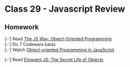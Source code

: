 # Class 29 - Javascript Review

## Homework

[✅] Read [The JS Way: Object-Oriented Programming](https://github.com/thejsway/thejsway/blob/master/manuscript/chapter09.md)  
[✅] Do 7 Codewars katas  
[✅] Watch [Object-oriented Programming in JavaScript](https://www.youtube.com/watch?v=PFmuCDHHpwk)  

[✅] Read [Eloquent JS: The Secret Life of Objects](https://eloquentjavascript.net/06_object.html)


